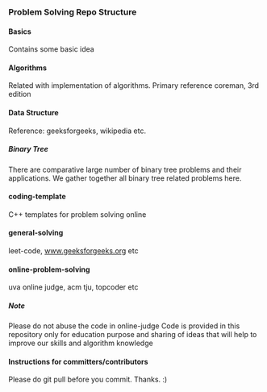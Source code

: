 ### Problem Solving Repo Structure
#### Basics
Contains some basic idea

#### Algorithms
Related with implementation of algorithms. Primary reference coreman, 3rd edition

#### Data Structure
Reference: geeksforgeeks, wikipedia etc.

##### Binary Tree
There are comparative large number of binary tree problems and their applications. We gather together all binary tree related problems here.

#### coding-template
C++ templates for problem solving online

#### general-solving
leet-code, www.geeksforgeeks.org etc

#### online-problem-solving
uva online judge, acm tju, topcoder etc

##### Note
Please do not abuse the code in online-judge
Code is provided in this repository only for education purpose and sharing of ideas that will help to improve our skills and algorithm knowledge

#### Instructions for committers/contributors
Please do git pull before you commit. Thanks. :)


